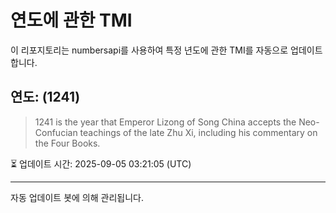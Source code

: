 
# 연도에 관한 TMI

이 리포지토리는 numbersapi를 사용하여 특정 년도에 관한 TMI를 자동으로 업데이트합니다.

## 연도: (1241)
> 1241 is the year that Emperor Lizong of Song China accepts the Neo-Confucian teachings of the late Zhu Xi, including his commentary on the Four Books.

⏳ 업데이트 시간: 2025-09-05 03:21:05 (UTC)

---
자동 업데이트 봇에 의해 관리됩니다.
